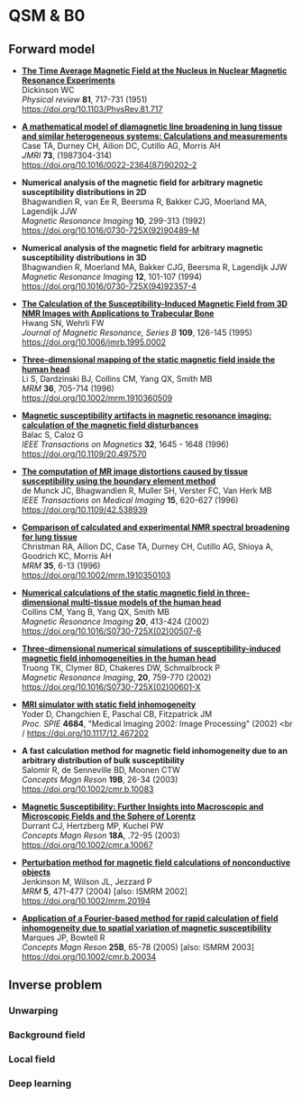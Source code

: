 # QSM & B0

## Forward model

- [**The Time Average Magnetic Field at the Nucleus in Nuclear Magnetic Resonance Experiments**
  ](https://www.dropbox.com/s/ffvgd27mxvd9041) <br />
  Dickinson WC <br />
  _Physical review_ **81**, 717-731 (1951) <br />
  https://doi.org/10.1103/PhysRev.81.717

- [**A mathematical model of diamagnetic line broadening in lung tissue and similar heterogeneous systems: Calculations and measurements**
  ](https://www.dropbox.com/s/1u5gjvsmjyb7f9g) <br />
  Case TA, Durney CH, Ailion DC, Cutillo AG, Morris AH <br />
  _JMRI_ **73**,  (1987304-314) <br />
  https://doi.org/10.1016/0022-2364(87)90202-2

- **Numerical analysis of the magnetic field for arbitrary magnetic susceptibility distributions in 2D** <br />
  Bhagwandien R, van Ee R, Beersma R, Bakker CJG, Moerland MA, Lagendijk JJW <br />
  _Magnetic Resonance Imaging_ **10**, 299-313 (1992) <br />
  https://doi.org/10.1016/0730-725X(92)90489-M

- **Numerical analysis of the magnetic field for arbitrary magnetic susceptibility distributions in 3D** <br />
  Bhagwandien R, Moerland MA, Bakker CJG, Beersma R, Lagendijk JJW <br />
  _Magnetic Resonance Imaging_ **12**, 101-107 (1994) <br />
  https://doi.org/10.1016/0730-725X(94)92357-4

- [**The Calculation of the Susceptibility-Induced Magnetic Field from 3D NMR Images with Applications to Trabecular Bone**
  ](https://www.dropbox.com/s/b34y3gyf8chjkdt) <br />
  Hwang SN, Wehrli FW <br />
  _Journal of Magnetic Resonance, Series B_ **109**, 126-145 (1995) <br />
  https://doi.org/10.1006/jmrb.1995.0002

- [**Three-dimensional mapping of the static magnetic field inside the human head**
  ](https://www.dropbox.com/s/ejxrp6hgdqialgj) <br />
  Li S, Dardzinski BJ, Collins CM, Yang QX, Smith MB <br />
  _MRM_ **36**, 705-714 (1996) <br />
  https://doi.org/10.1002/mrm.1910360509

- [**Magnetic susceptibility artifacts in magnetic resonance imaging: calculation of the magnetic field disturbances**
  ](https://www.dropbox.com/s/rcki8dg6rbecy1q) <br />
  Balac S, Caloz G <br />
  _IEEE Transactions on Magnetics_ **32**, 1645 - 1648 (1996) <br />
  https://doi.org/10.1109/20.497570

- [**The computation of MR image distortions caused by tissue susceptibility using the boundary element method**
  ](https://www.dropbox.com/s/em1ufqhd0z6yq55) <br />
  de Munck JC, Bhagwandien R, Muller SH, Verster FC, Van Herk MB <br />
  _IEEE Transactions on Medical Imaging_ **15**, 620-627 (1996) <br />
  https://doi.org/10.1109/42.538939

- [**Comparison of calculated and experimental NMR spectral broadening for lung tissue**
  ](https://www.dropbox.com/s/v38jc8l3tigot3d) <br />
  Christman RA, Ailion DC, Case TA, Durney CH, Cutillo AG, Shioya A, Goodrich KC, Morris AH <br />
  _MRM_ **35**, 6-13 (1996) <br />
  https://doi.org/10.1002/mrm.1910350103

- [**Numerical calculations of the static magnetic field in three-dimensional multi-tissue models of the human head**
  ](https://www.dropbox.com/s/u26o80xvmpjy3zm) <br />
  Collins CM, Yang B, Yang QX, Smith MB <br />
  _Magnetic Resonance Imaging_ **20**, 413-424 (2002) <br />
  https://doi.org/10.1016/S0730-725X(02)00507-6

- [**Three-dimensional numerical simulations of susceptibility-induced magnetic field inhomogeneities in the human head**
  ](https://www.dropbox.com/s/19uxy1lrfk7uzt1) <br />
  Truong TK, Clymer BD, Chakeres DW, Schmalbrock P <br />
  _Magnetic Resonance Imaging_, **20**, 759-770 (2002) <br />
  https://doi.org/10.1016/S0730-725X(02)00601-X

- [**MRI simulator with static field inhomogeneity**
  ](https://www.dropbox.com/s/l8xfqtdfyxwh0s9) <br />
  Yoder D, Changchien E, Paschal CB, Fitzpatrick JM <br />
  _Proc. SPIE_ **4684**, "Medical Imaging 2002: Image Processing" (2002) <br /
  https://doi.org/10.1117/12.467202

- **A fast calculation method for magnetic field inhomogeneity due to an arbitrary distribution of bulk susceptibility** <br />
  Salomir R, de Senneville BD, Moonen CTW <br />
  _Concepts Magn Reson_ **19B**, 26-34 (2003) <br />
  https://doi.org/10.1002/cmr.b.10083

- [**Magnetic Susceptibility: Further Insights into Macroscopic and Microscopic Fields and the Sphere of Lorentz**
  ](https://www.dropbox.com/s/5u5hwve3hymufds) <br />
  Durrant CJ, Hertzberg MP, Kuchel PW <br />
  _Concepts Magn Reson_ **18A**, .72-95 (2003) <br />
   https://doi.org/10.1002/cmr.a.10067

- [**Perturbation method for magnetic field calculations of nonconductive objects**
  ](https://www.dropbox.com/s/j0jav7f40ectm2x) <br />
   Jenkinson M, Wilson JL, Jezzard P <br />
   _MRM_ **5**, 471-477 (2004) [also: ISMRM 2002]<br />
   https://doi.org/10.1002/mrm.20194

- [**Application of a Fourier-based method for rapid calculation of field inhomogeneity due to spatial variation of magnetic susceptibility**
  ](https://www.dropbox.com/s/n1fi4ynkc0s3xhu) <br />
  Marques JP, Bowtell R <br />
  _Concepts Magn Reson_ **25B**, 65-78 (2005) [also: ISMRM 2003]<br />
  https://doi.org/10.1002/cmr.b.20034 <br />



## Inverse problem

### Unwarping

### Background field

### Local field

### Deep learning

